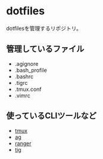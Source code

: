 # dotfiles
dotfilesを管理するリポジトリ。

## 管理しているファイル
* .agignore
* .bash_profile
* .bashrc
* .tigrc
* .tmux.conf
* .vimrc

## 使っているCLIツールなど
* [tmux](https://github.com/tmux/tmux)
* [ag](https://github.com/ggreer/the_silver_searcher)
* [ranger](https://github.com/ranger/ranger)
* [tig](https://github.com/jonas/tig)

